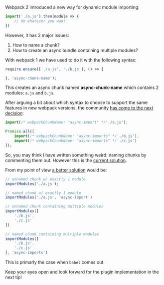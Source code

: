 Webpack 2 introduced a new way for dynamic module importing:

```js
import('./a.js').then(module => {
    // do whatever you want
})
```

However, it has 2 major issues:

1. How to name a chunk?
2. How to create an async bundle containing multiple modules?

With webpack 1 we have used to do it with the following syntax:

```js
require.ensure(['./a.js', './b.js'], () => {

}, 'async-chunk-name');
```

This creates an async chunk named **async-chunk-name** which contains 2 modules: `a.js` and `b.js`.

After arguing a bit about which syntax to choose to support the same features in new webpack versions, the community [has come to the next decision][1]:

```js
import(/* webpackChunkName: "async-import" */'./a.js');

Promise.all([
    import(/* webpackChunkName: "async-imports" */'./b.js'),
    import(/* webpackChunkName: "async-imports" */'./c.js')
]);
```

So, you may think I have written something weird: naming chunks by commenting them out. However this is the [current solution][2].

From my point of view [a better solution][3] would be:

```js
// unnamed chunk w/ exactly 1 module
importModules('./a.js');

// named chunk w/ exactly 1 module
importModules('./a.js', 'async-import')

// unnamed chunk containing multiple modules
importModules([
    './b.js',
    './c.js'
])

// named chunk containing multiple modules
importModules([
    './b.js',
    './c.js'
], 'async-imports')
```

This is primarly the case when `babel` comes out.

Keep your eyes open and look forward for the plugin implementation in the next tip!

[1]: https://github.com/webpack/webpack/issues/1949
[2]: https://github.com/webpack/webpack/issues/1949#issuecomment-289289959
[3]: https://github.com/jakwuh/webpack-named-imports-demo/blob/master/src/index.js
[4]: https://github.com/jakwuh/babel-plugin-webpack-named-dynamic-imports
